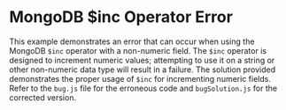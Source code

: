 # MongoDB $inc Operator Error
This example demonstrates an error that can occur when using the MongoDB `$inc` operator with a non-numeric field.  The `$inc` operator is designed to increment numeric values; attempting to use it on a string or other non-numeric data type will result in a failure.  The solution provided demonstrates the proper usage of `$inc` for incrementing numeric fields.  Refer to the `bug.js` file for the erroneous code and `bugSolution.js` for the corrected version.